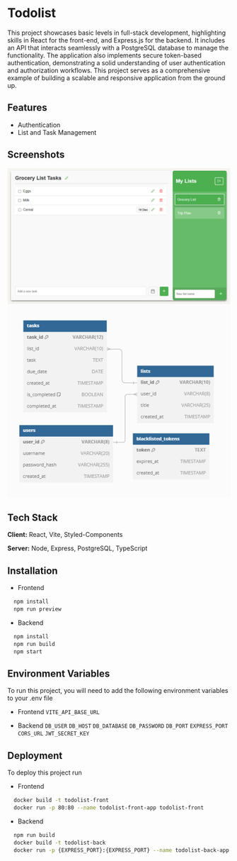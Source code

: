 
# Todolist

This project showcases basic levels in full-stack development, highlighting skills in React for the front-end, and Express.js for the backend. It includes an API that interacts seamlessly with a PostgreSQL database to manage the functionality. The application also implements secure token-based authentication, demonstrating a solid understanding of user authentication and authorization workflows. This project serves as a comprehensive example of building a scalable and responsive application from the ground up.


## Features

- Authentication
- List and Task Management


## Screenshots

![App Screenshot](/Preview.png)
![Database](/Database-model.png)


## Tech Stack

**Client:** React, Vite, Styled-Components

**Server:** Node, Express, PostgreSQL, TypeScript


## Installation
- Frontend
```bash
  npm install
  npm run preview
```
- Backend
```bash
  npm install
  npm run build
  npm start
```

## Environment Variables

To run this project, you will need to add the following environment variables to your .env file

- Frontend
`VITE_API_BASE_URL`

- Backend
`DB_USER` `DB_HOST` `DB_DATABASE` `DB_PASSWORD` `DB_PORT` `EXPRESS_PORT` `CORS_URL` `JWT_SECRET_KEY`
## Deployment

To deploy this project run

- Frontend
```bash
  docker build -t todolist-front
  docker run -p 80:80 --name todolist-front-app todolist-front
```
- Backend
```bash
  npm run build
  docker build -t todolist-back
  docker run -p {EXPRESS_PORT}:{EXPRESS_PORT} --name todolist-back-app todolist-back
```

